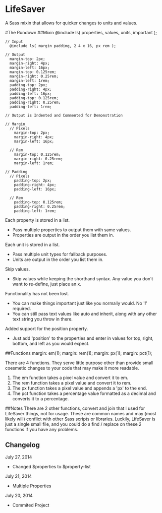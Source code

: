 LifeSaver
=========

A Sass mixin that allows for quicker changes to units and values.


#The Rundown
##Mixin
    @include ls( properties, values, units, important );

    // Input
      @include ls( margin padding, 2 4 x 16, px rem );

    // Output
      margin-top: 2px;
      margin-right: 4px;
      margin-left: 16px;
      margin-top: 0.125rem;
      margin-right: 0.25rem;
      margin-left: 1rem;
      padding-top: 2px;
      padding-right: 4px;
      padding-left: 16px;
      padding-top: 0.125rem;
      padding-right: 0.25rem;
      padding-left: 1rem;

    // Output is Indented and Commented for Demonstration

    // Margin
      // Pixels
        margin-top: 2px;
        margin-right: 4px;
        margin-left: 16px;

      // Rem
        margin-top: 0.125rem;
        margin-right: 0.25rem;
        margin-left: 1rem;

    // Padding
      // Pixels
        padding-top: 2px;
        padding-right: 4px;
        padding-left: 16px;

      // Rem
        padding-top: 0.125rem;
        padding-right: 0.25rem;
        padding-left: 1rem;

Each property is stored in a list.
+ Pass multiple properties to output them with same values.
+ Properties are output in the order you list them in.

Each unit is stored in a list.
+ Pass multiple unit types for fallback purposes.
+ Units are output in the order you list them in.

Skip values.
+ Skip values while keeping the shorthand syntax. Any value you don't want to re-define, just place an x.

Functionality has not been lost.
+ You can make things important just like you normally would. No '!' required.
+ You can still pass text values like auto and inherit, along with any other text string you throw in there.

Added support for the position property.
+ Just add 'position' to the properties and enter in values for top, right, bottom, and left as you would expect.

##Functions
    margin: em(1);
    margin: rem(1);
    margin: px(1);
    margin: pct(1);

There are 4 functions. They serve little purpose other than provide small coesmetic changes to your code that may make it more readable.

1. The em function takes a pixel value and convert it to em.
1. The rem function takes a pixel value and convert it to rem.
1. The px function takes a pixel value and appends a 'px' to the end.
1. The pct function takes a percentage value formatted as a decimal and converts it to a percentage.


##Notes
There are 2 other functions, convert and join that I used for LifeSaver things, not for usage. These are common names and may (most likely will) conflict with other Sass scripts or libraries. Luckily, LifeSaver is just a single small file, and you could do a find / replace on these 2 functions if you have any problems.

## Changelog
July 27, 2014
+ Changed $properties to $property-list

July 21, 2014
+ Multiple Properties

July 20, 2014
+ Commited Project

